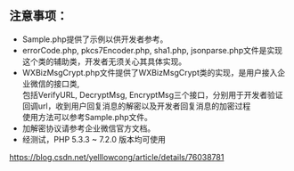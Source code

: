 注意事项：
-------------
- Sample.php提供了示例以供开发者参考。  
- errorCode.php, pkcs7Encoder.php, sha1.php, jsonparse.php文件是实现这个类的辅助类，开发者无须关心其具体实现。  
- WXBizMsgCrypt.php文件提供了WXBizMsgCrypt类的实现，是用户接入企业微信的接口类,   
  包括VerifyURL, DecryptMsg, EncryptMsg三个接口，分别用于开发者验证回调url，收到用户回复消息的解密以及开发者回复消息的加密过程  
  使用方法可以参考Sample.php文件。
- 加解密协议请参考企业微信官方文档。
- 经测试，PHP 5.3.3 ~ 7.2.0 版本均可使用

https://blog.csdn.net/yelllowcong/article/details/76038781
